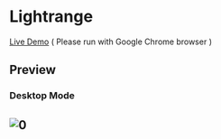 # Lightrange

[Live Demo](https://rzvkoli.github.io/Lightrange/)
( Please run with Google Chrome browser )

## Preview
### Desktop Mode
![0](https://user-images.githubusercontent.com/100797809/178154785-22ce3db3-8d71-4980-984b-c820e688a15d.png)
---
